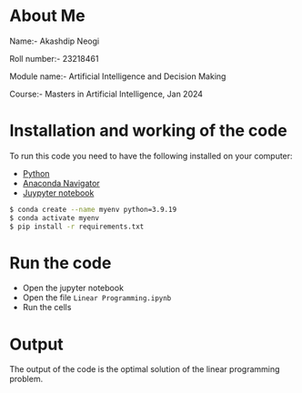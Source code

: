 # About Me
Name:- Akashdip Neogi

Roll number:- 23218461

Module name:- Artificial Intelligence and Decision Making

Course:- Masters in Artificial Intelligence, Jan 2024

# Installation and working of the code
To run this code you need to have the following installed on your computer:
  * [Python](https://www.python.org/downloads/)
  * [Anaconda Navigator](https://www.anaconda.com/products/distribution)
  * [Juypyter notebook](https://jupyter.org/install)

```bash
$ conda create --name myenv python=3.9.19
$ conda activate myenv
$ pip install -r requirements.txt
```

# Run the code
* Open the jupyter notebook
* Open the file `Linear Programming.ipynb`
* Run the cells

# Output
The output of the code is the optimal solution of the linear programming problem.